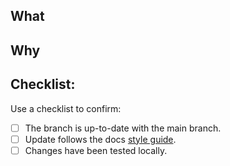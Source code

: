 ## What
<!-- A summary of the changes made. -->

## Why
<!-- The reason for the changes and any relevant background. -->

## Checklist: 
<!-- Ensure your PR meets all the contribution guidelines. --> 

Use a checklist to confirm:
- [ ] The branch is up-to-date with the main branch.
- [ ] Update follows the docs [style guide](../../docs/docs-contributing/STYLE_GUIDE.md).
- [ ] Changes have been tested locally.
